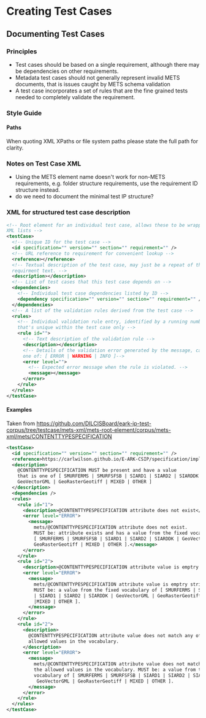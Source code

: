 Creating Test Cases
===================

Documenting Test Cases
----------------------
### Principles
- Test cases should be based on a single requirement, although there may be
dependencies on other requirements.
- Metadata test cases should not generally represent invalid METS documents,
  that is issues caught by METS schema validation
- A test case incorporates a set of rules that are the fine grained tests needed
to completely validate the requirement.

### Style Guide
#### Paths
When quoting XML XPaths or file system paths please state the full path for
clarity.

### Notes on Test Case XML
- Using the METS element name doesn't work for non-METS requirements,
  e.g. folder structure requirements, use the requirement ID structure instead.
- do we need to document the minimal test IP structure?

### XML for structured test case description

```xml
<!-- Root element for an individual test case, allows these to be wrapped into
XML lists -->
<testCase>
  <!-- Unique ID for the test case -->
  <id specification="" version="" section="" requirement="" />
  <!-- URL reference to requirement for convenient lookup -->
  <reference></reference>
  <!-- Textual description of the test case, may just be a repeat of the
  requirment text. -->
  <description></description>
  <!-- List of test cases that this test case depends on -->
  <dependencies>
    <!-- Individual test case dependencies listed by ID -->
    <dependency specification="" version="" section="" requirement="" />
  </dependencies>
  <!-- A list of the validation rules derived from the test case -->
  <rules>
    <!-- Individual validation rule entry, identified by a running number
    that's unique within the test case only -->
    <rule id="">
      <!-- Text description of the validation rule -->
      <description></description>
      <!-- Details of the validation error generated by the message, can be
      one of: [ ERROR | WARNING | INFO ]-->
      <error level="">
        <!-- Expected error message when the rule is violated. -->
        <message></message>
      </error>
    </rule>
  </rules>
</testCase>
```

#### Examples

Taken from https://github.com/DILCISBoard/eark-ip-test-corpus/tree/testcase/mets-xml/mets-root-element/corpus/mets-xml/mets/CONTENTTYPESPECIFICATION
```xml
<testCase>
  <id specification="" version="" section="" requirement="" />
  <reference>https://carlwilson.github.io/E-ARK-CSIP/specification/implementation/metadata/#CSIP4</reference>
  <description>
    @CONTENTTYPESPECIFICATION MUST be present and have a value
    that is one of [ SMURFERMS | SMURFSFSB | SIARD1 | SIARD2 | SIARDDK |
    GeoVectorGML | GeoRasterGeotiff | MIXED | OTHER ]
  </description>
  <dependencies />
  <rules>
    <rule id="1">
      <description>@CONTENTTYPESPECIFICATION attribute does not exist</description>
      <error level="ERROR">
        <message>
          mets/@CONTENTTYPESPECIFICATION attribute does not exist.
          MUST be: attribute exists and has a value from the fixed vocabulary of
          [ SMURFERMS | SMURFSFSB | SIARD1 | SIARD2 | SIARDDK | GeoVectorGML |
          GeoRasterGeotiff | MIXED | OTHER ].</message>
      </error>
    </rule>
    <rule id="2">
      <description>@CONTENTTYPESPECIFICATION attribute value is emptry string</description>
      <error level="ERROR">
        <message>
          mets/@CONTENTTYPESPECIFICATION attribute value is emptry string.
          MUST be: a value from the fixed vocabulary of [ SMURFERMS | SMURFSFSB
          | SIARD1 | SIARD2 | SIARDDK | GeoVectorGML | GeoRasterGeotiff
          |MIXED | OTHER ].
        </message>
      </error>
    </rule>
    <rule id="2">
      <description>
        @CONTENTTYPESPECIFICATION attribute value does not match any of the
        allowed values in the vocabulary.
      </description>
      <error level="ERROR">
        <message>
          mets/@CONTENTTYPESPECIFICATION attribute value does not match any of
          the allowed values in the vocabulary. MUST be: a value from the fixed
          vocabulary of [ SMURFERMS | SMURFSFSB | SIARD1 | SIARD2 | SIARDDK |
           GeoVectorGML | GeoRasterGeotiff | MIXED | OTHER ].
        </message>
      </error>
    </rule>
  </rules>
</testCase>
```
